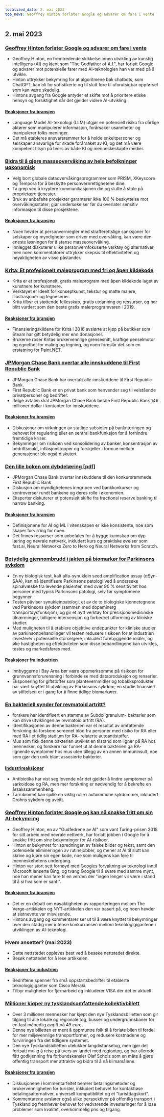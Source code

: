 ```yaml
---
localized_date: 2. mai 2023
top_news: Geoffrey Hinton forlater Google og advarer om fare i vente
---
```


## 2. mai 2023

### [Geoffrey Hinton forlater Google og advarer om fare i vente](https://www.nytimes.com/2023/05/01/technology/ai-google-chatbot-engineer-quits-hinton.html)

- Geoffrey Hinton, en fremtredende skikkelse innen utvikling av kunstig intelligens (AI) og kjent som "The Godfather of A.I.", har forlatt Google og advarer mot potensielle farer med AI-teknologien han var med på å utvikle.
- Hinton uttrykker bekymring for at algoritmene bak chatbots, som ChatGPT, kan bli for sofistikerte og til slutt føre til uforutsigbar oppførsel som kan være skadelig.
- Hintons avgang fra Google antyder et skifte mot å prioritere etiske hensyn og forsiktighet når det gjelder videre AI-utvikling.

#### [Reaksjoner fra bransjen](http://news.ycombinator.com/item?id=35771104)

- Language Model AI-teknologi (LLM) utgjør en potensiell risiko fra dårlige aktører som manipulerer informasjon, forårsaker usannheter og manipulerer folks meninger.
- Det må etableres ansvarsrammer for å holde enkeltpersoner og selskaper ansvarlige for skade forårsaket av KI, og det må være kompetent tilsyn på tvers av både KI og menneskeskapte medier.

### [Bidra til å gjøre masseovervåking av hele befolkninger uøkonomisk](https://prism-break.org/en/)

- Velg bort globale dataovervåkingsprogrammer som PRISM, XKeyscore og Tempora for å beskytte personvernrettighetene dine.
- Ta grep ved å kryptere kommunikasjonen din og slutte å stole på proprietære tjenester.
- Bruk av anbefalte prosjekter garanterer ikke 100 % beskyttelse mot overvåkingsstater; gjør undersøkelser før du overlater sensitiv informasjon til disse prosjektene.

#### [Reaksjoner fra bransjen](http://news.ycombinator.com/item?id=35772005)

- Noen hevder at personvernregler med strafferettslige sanksjoner for selskaper og myndigheter som driver med overvåking, kan være den eneste løsningen for å stanse masseovervåking.
- Innlegget diskuterer ulike personvernfokuserte verktøy og alternativer, men noen kommentatorer uttrykker skepsis til effektiviteten og nøyaktigheten av visse påstander.

### [Krita: Et profesjonelt maleprogram med fri og åpen kildekode](https://krita.org/en/)

- Krita er et profesjonelt, gratis maleprogram med åpen kildekode laget av kunstnere for kunstnere.
- Verktøyet er ideelt for konseptkunst, tekstur og matte malere, illustrasjoner og tegneserier.
- Krita tilbyr et støttende fellesskap, gratis utdanning og ressurser, og har blitt vurdert som den beste gratis malerprogramvaren i 2019.

#### [Reaksjoner fra bransjen](http://news.ycombinator.com/item?id=35771994)

- Finansieringskildene for Krita i 2016 avslørte at kjøp på butikker som Steam har gitt betydelig mer enn donasjoner.
- Brukerne roser Kritas brukervennlige grensesnitt, kraftige penselmotor og egnethet for maling og tegning, og noen foreslår det som en erstatning for Paint.NET.

### [JPMorgan Chase Bank overtar alle innskuddene til First Republic Bank](https://www.fdic.gov/news/press-releases/2023/pr23034.html)

- JPMorgan Chase Bank har overtatt alle innskuddene til First Republic Bank.
- First Republic Bank er en privat bank som henvender seg til velstående privatpersoner og bedrifter.
- Ifølge avtalen skal JPMorgan Chase Bank betale First Republic Bank 146 millioner dollar i kontanter for innskuddene.

#### [Reaksjoner fra bransjen](http://news.ycombinator.com/item?id=35770048)

- Diskusjoner om virkningen av statlige subsidier på banknæringen og behovet for regulering eller en sentral bankfunksjon for å forhindre fremtidige kriser.
- Bekymringer om risikoen ved konsolidering av banker, konsentrasjon av bedriftsmakt, inflasjonstopper og forskjeller i formue mellom generasjoner ble også diskutert.

### [Den lille boken om dybdelæring [pdf]](https://fleuret.org/public/lbdl.pdf)

- JPMorgan Chase Bank overtar innskuddene til den konkursrammede First Republic Bank
- Diskusjon om myndighetenes inngripen ved bankkonkurser og kontroverser rundt bankene og deres rolle i økonomien.
- Eksperter diskuterer et potensielt skifte fra fractional reserve banking til narrow banking.

#### [Reaksjoner fra bransjen](http://news.ycombinator.com/item?id=35767789)

- Definisjonene for AI og ML i vitenskapen er ikke konsistente, noe som skaper forvirring for noen.
- Det finnes ressurser som anbefales for å bygge kunnskap om dyp læring og nevrale nettverk, inkludert kurs og praktiske øvelser som fast.ai, Neural Networks Zero to Hero og Neural Networks from Scratch.

### [Betydelig gjennombrudd i jakten på biomarkør for Parkinsons sykdom](https://www.michaeljfox.org/publication/michael-j-fox-foundation-announces-significant-breakthrough-search-parkinsons-biomarker)

- En ny biologisk test, kalt alfa-synuklein seed amplification assay (αSyn-SAA), kan nå identifisere Parkinsons patologi ved å undersøke spinalvæske fra levende pasienter, med over 90 % sensitivitet hos personer med typisk Parkinsons patologi, selv før symptomene begynner.
- Testen påviser synukleinpatologi, et av de to biologiske kjennetegnene ved Parkinsons sykdom (sammen med dopaminerg transportdysfunksjon), og gir et nytt verktøy for presisjonsmedisinske tilnærminger, tidligere intervensjon og forbedret utforming av kliniske studier.
- Med muligheten til å etablere objektive endepunkter for kliniske studier av parkinsonbehandlinger vil testen redusere risikoen for at industrien investerer i potensielle storselgere, inkludert forebyggende midler, og øke hastigheten og effektiviteten som disse behandlingene kan utvikles, testes og markedsføres med.

#### [Reaksjoner fra industrien](http://news.ycombinator.com/item?id=35770563)

- Innbyggerne i Bay Area bør være oppmerksomme på risikoen for grunnvannsforurensning i forbindelse med dataproduksjon og renserier.
- Eksponering for giftstoffer som plantevernmidler og tobakksprodukter har vært knyttet til utvikling av Parkinsons sykdom; en studie finansiert av stiftelsen er i gang for å finne tidlige biomarkører.

### [En bakteriell synder for revmatoid artritt?](https://www.the-scientist.com/news-opinion/a-bacterial-culprit-for-rheumatoid-arthritis-71088)

- forskere har identifisert en stamme av Subdoligranulum- bakterier som kan drive utviklingen av revmatoid artritt (RA).
- Identifikasjonen av denne bakterien var et resultat av omfattende forskning da forskere screenet blod fra personer med risiko for RA eller med RA i et tidlig stadium for RA- relaterte autoantistoffer.
- Mus som fikk denne bakterien utviklet en tilstand som ligner på RA hos mennesker, og forskere har funnet ut at denne bakterien ga RA- lignende symptomer hos mus uten tillegg av en annen immuninsult, noe som gjør den unik blant assosierte bakterier.

#### [Industrireaksjoner](http://news.ycombinator.com/item?id=35775704)

- Antibiotika har vist seg lovende når det gjelder å lindre symptomer på sarkoidose og RA, men mer forskning er nødvendig for å bekrefte en årsakssammenheng.
- Tarmbiomet kan spille en viktig rolle i autoimmune sykdommer, inkludert Crohns sykdom og uveitt.

### [Geoffrey Hinton forlater Google og kan nå snakke fritt om sin AI-bekymring](https://www.theverge.com/2023/5/1/23706311/hinton-godfather-of-ai-threats-fears-warnings)

- Geoffrey Hinton, en av "Gudfedrene av AI" som vant Turing-prisen 2018 for sitt arbeid med nevrale nettverk, har forlatt jobben i Google for å snakke fritt om sine bekymringer for AI-risikoer.
- Hinton er bekymret for spredningen av falske bilder og tekst, samt den potensielle elimineringen av rutinejobber, og mener at AI til slutt kan skrive og kjøre sin egen kode, noe som muligens kan føre til menneskehetens undergang.
- Hinton var stort sett fornøyd med Googles forvaltning av teknologi inntil Microsoft lanserte Bing, og tvang Google til å svare med samme mynt, noe han mener kan føre til en verden der "ingen lenger vil være i stand til å si hva som er sant.".

#### [Reaksjoner fra bransjen](http://news.ycombinator.com/item?id=35771508)

- Det er en debatt om nøyaktigheten av rapporteringen mellom The Verge-artikkelen og NYT-artikkelen den var basert på, og noen hevder at sistnevnte var misvisende.
- Hintons avgang og kommentarer ser ut til å være knyttet til bekymringer over den stadig mer intense konkurransen mellom teknologigigantene i utviklingen av AI-teknologi.

### Hvem ansetter? (mai 2023)

- Dette nettstedet oppleves best ved å besøke nettstedet direkte.
- Besøk nettstedet for å lese artikkelen.

#### [Reaksjoner fra industrien](http://news.ycombinator.com/item?id=35773707)

- Bedriftene spenner fra små oppstartsbedrifter til etablerte teknologigiganter som Cisco Meraki.
- Tilbyr muligheter for fjernarbeid og inkluderer VISA der det er aktuelt.

### [Millioner kjøper ny tysklandsomfattende kollektivbillett](https://apnews.com/article/germany-public-transit-cheap-ticket-trains-metro-3d83f1a35ab8e3945b8034b9bd511c29)

- Over 3 millioner mennesker har kjøpt den nye Tysklandsbilletten som gir tilgang til alle lokale og regionale tog, busser og undergrunnsbaner for en fast månedlig avgift på 49 euro.
- Denne nye billetten er ment å oppmuntre folk til å forlate bilen til fordel for mer miljøvennlige transportformer, og redusere kostnadene og forvirringen fra det tidligere systemet.
- Den nye Tysklandsbilletten utelukker langdistansetog, men gjør det fortsatt mulig å reise på tvers av landet med regiontog, og har allerede fått godkjenning fra forbundskansler Olaf Scholz som en måte å gjøre offentlig transport mer attraktiv og bidra til å nå klimamålene.

#### [Reaksjoner fra bransjen](http://news.ycombinator.com/item?id=35770816)

- Diskusjonene i kommentarfeltet berører betalingsmetoder og brukervennligheten for turister, inkludert behovet for kontaktløse betalingsalternativer, universell kompatibilitet og et "turistdagskort".
- Kommentarene avslører også ulike perspektiver på offentlig transport i Tyskland og fremhever behovet for vedvarende investeringer for å løse problemer som kvalitet, overkommelig pris og tilgang.
